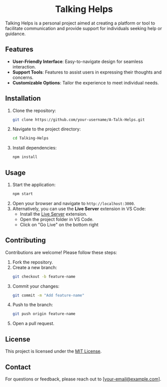 # <div align="center">Talking Helps</div>

Talking Helps is a personal project aimed at creating a platform or tool to facilitate communication and provide support for individuals seeking help or guidance.

## Features

- **User-Friendly Interface**: Easy-to-navigate design for seamless interaction.
- **Support Tools**: Features to assist users in expressing their thoughts and concerns.
- **Customizable Options**: Tailor the experience to meet individual needs.

## Installation

1. Clone the repository:
    ```bash
    git clone https://github.com/your-username/A-Talk-Helps.git
    ```
2. Navigate to the project directory:
    ```bash
    cd Talking-Helps
    ```
3. Install dependencies:
    ```bash
    npm install
    ```

## Usage

1. Start the application:
    ```bash
    npm start
    ```
2. Open your browser and navigate to `http://localhost:3000`.
3. Alternatively, you can use the **Live Server** extension in VS Code:
    - Install the [Live Server](https://marketplace.visualstudio.com/items?itemName=ritwickdey.LiveServer) extension.
    - Open the project folder in VS Code.
    - Click on "Go Live" on the bottom right

## Contributing

Contributions are welcome! Please follow these steps:

1. Fork the repository.
2. Create a new branch:
    ```bash
    git checkout -b feature-name
    ```
3. Commit your changes:
    ```bash
    git commit -m "Add feature-name"
    ```
4. Push to the branch:
    ```bash
    git push origin feature-name
    ```
5. Open a pull request.

## License

This project is licensed under the [MIT License](LICENSE).

## Contact

For questions or feedback, please reach out to [your-email@example.com].